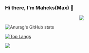 ### Hi there, I'm **Mahcks**(Max) 👋

<p align="center">
  <a href="https://skillicons.dev">
    <img src="https://skillicons.dev/icons?i=javascript,typescript,react,nextjs,tailwind,go,gql,docker,mysql,mongodb,redis" />
  </a>
</p>

![Anurag's GitHub stats](https://github-readme-stats-9u3mrfn8z-mahcks.vercel.app/api?username=mahcks&show_icons=true&theme=dark)

[![Top Langs](https://github-readme-stats-9u3mrfn8z-mahcks.vercel.app/api/top-langs/?username=mahcks&theme=dark&layout=compact)](https://github.com/anuraghazra/github-readme-stats)

![](https://komarev.com/ghpvc/?username=mahcks&color=grey)
